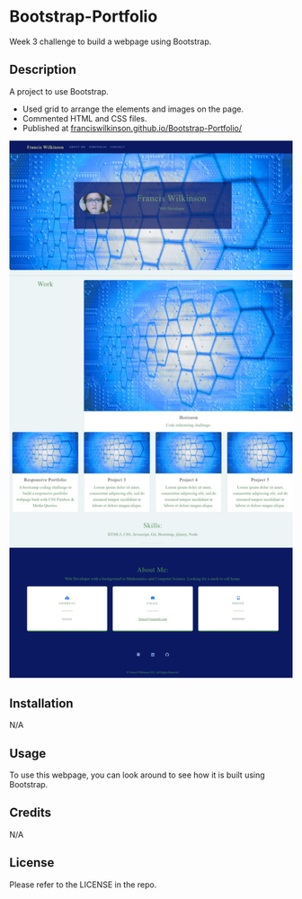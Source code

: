 # Bootstrap-Portfolio
Week 3 challenge to build a webpage using Bootstrap.

## Description

A project to use Bootstrap.

- Used grid to arrange the elements and images on the page.
- Commented HTML and CSS files.
- Published at [franciswilkinson.github.io/Bootstrap-Portfolio/](linkurlhttps://franciswilkinson.github.io/Bootstrap-Portfolio/)

![Francis Wilkinson's Bootstrap Portfolio](https://github.com/franciswilkinson/Bootstrap-Portfolio/blob/main/images/franciswilkinson.jpeg "Bootstrap Portfolio")


## Installation

N/A

## Usage

To use this webpage, you can look around to see how it is built using Bootstrap. 

## Credits

N/A

## License

Please refer to the LICENSE in the repo.